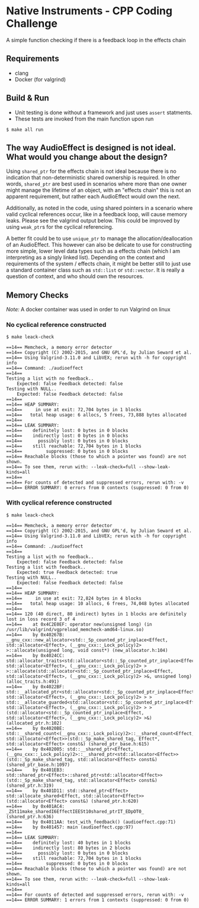 # Native Instruments - CPP Coding Challenge

A simple function checking if there is a feedback loop in the effects chain


## Requirements 
* clang 
* Docker (for valgrind)

## Build & Run
* Unit testing is done without a framework and just uses `assert` statments.
* These tests are invoked from the main function upon run

```
$ make all run
```

## The way AudioEffect is designed is not ideal. What would you change about the design?

Using `shared_ptr` for the effects chain is not ideal because there is no indication that non-deterministic shared ownership is required. In other words, `shared_ptr` are best used in scenarios where more than one owner might manage the lifetime of an object, with an "effects chain" this is not an apparent requirement, but rather each AudioEffect would own the next.

Additionally, as noted in the code, using shared pointers in a scenario where valid cyclical references occur, like in a feedback loop, will cause memory leaks. Please see the valgrind output below. This could be improved by using `weak_ptr`s for the cyclical referencing.

A better fit could be to use `unique_ptr` to manage the allocation/deallocation of an AudioEffect. This however can also be delicate to use for constructing more simple, lower level data types such as a effects chain (which I am interpreting as a singly linked list). Depending on the context and requirements of the system / effects chain, it might be better still to just use a standard container class such as `std::list` or `std::vector`. It is really a question of context, and who should own the resources.

## Memory Checks
*Note:* A docker container was used in order to run Valgrind on linux

### No cyclical reference constructed

```
$ make leack-check
```
```
==14== Memcheck, a memory error detector
==14== Copyright (C) 2002-2015, and GNU GPL'd, by Julian Seward et al.
==14== Using Valgrind-3.11.0 and LibVEX; rerun with -h for copyright info
==14== Command: ./audioeffect
==14== 
Testing a list with no feedback..
	Expected: false Feedback detected: false
Testing with NULL..
	Expected: false Feedback detected: false
==14== 
==14== HEAP SUMMARY:
==14==     in use at exit: 72,704 bytes in 1 blocks
==14==   total heap usage: 6 allocs, 5 frees, 73,888 bytes allocated
==14== 
==14== LEAK SUMMARY:
==14==    definitely lost: 0 bytes in 0 blocks
==14==    indirectly lost: 0 bytes in 0 blocks
==14==      possibly lost: 0 bytes in 0 blocks
==14==    still reachable: 72,704 bytes in 1 blocks
==14==         suppressed: 0 bytes in 0 blocks
==14== Reachable blocks (those to which a pointer was found) are not shown.
==14== To see them, rerun with: --leak-check=full --show-leak-kinds=all
==14== 
==14== For counts of detected and suppressed errors, rerun with: -v
==14== ERROR SUMMARY: 0 errors from 0 contexts (suppressed: 0 from 0)
```

### With cyclical reference constructed

```
$ make leack-check
```
```
==14== Memcheck, a memory error detector
==14== Copyright (C) 2002-2015, and GNU GPL'd, by Julian Seward et al.
==14== Using Valgrind-3.11.0 and LibVEX; rerun with -h for copyright info
==14== Command: ./audioeffect
==14== 
Testing a list with no feedback..
	Expected: false Feedback detected: false
Testing a list with feedback..
	Expected: true Feedback detected: true
Testing with NULL..
	Expected: false Feedback detected: false
==14== 
==14== HEAP SUMMARY:
==14==     in use at exit: 72,824 bytes in 4 blocks
==14==   total heap usage: 10 allocs, 6 frees, 74,048 bytes allocated
==14== 
==14== 120 (40 direct, 80 indirect) bytes in 1 blocks are definitely lost in loss record 3 of 4
==14==    at 0x4C2E0EF: operator new(unsigned long) (in /usr/lib/valgrind/vgpreload_memcheck-amd64-linux.so)
==14==    by 0x40267B: __gnu_cxx::new_allocator<std::_Sp_counted_ptr_inplace<Effect, std::allocator<Effect>, (__gnu_cxx::_Lock_policy)2> >::allocate(unsigned long, void const*) (new_allocator.h:104)
==14==    by 0x4024CC: std::allocator_traits<std::allocator<std::_Sp_counted_ptr_inplace<Effect, std::allocator<Effect>, (__gnu_cxx::_Lock_policy)2> > >::allocate(std::allocator<std::_Sp_counted_ptr_inplace<Effect, std::allocator<Effect>, (__gnu_cxx::_Lock_policy)2> >&, unsigned long) (alloc_traits.h:491)
==14==    by 0x4022BF: std::__allocated_ptr<std::allocator<std::_Sp_counted_ptr_inplace<Effect, std::allocator<Effect>, (__gnu_cxx::_Lock_policy)2> > > std::__allocate_guarded<std::allocator<std::_Sp_counted_ptr_inplace<Effect, std::allocator<Effect>, (__gnu_cxx::_Lock_policy)2> > >(std::allocator<std::_Sp_counted_ptr_inplace<Effect, std::allocator<Effect>, (__gnu_cxx::_Lock_policy)2> >&) (allocated_ptr.h:102)
==14==    by 0x4020BE: std::__shared_count<(__gnu_cxx::_Lock_policy)2>::__shared_count<Effect, std::allocator<Effect>>(std::_Sp_make_shared_tag, Effect*, std::allocator<Effect> const&) (shared_ptr_base.h:615)
==14==    by 0x402005: std::__shared_ptr<Effect, (__gnu_cxx::_Lock_policy)2>::__shared_ptr<std::allocator<Effect>>(std::_Sp_make_shared_tag, std::allocator<Effect> const&) (shared_ptr_base.h:1097)
==14==    by 0x401EB3: std::shared_ptr<Effect>::shared_ptr<std::allocator<Effect>>(std::_Sp_make_shared_tag, std::allocator<Effect> const&) (shared_ptr.h:319)
==14==    by 0x401D11: std::shared_ptr<Effect> std::allocate_shared<Effect, std::allocator<Effect>>(std::allocator<Effect> const&) (shared_ptr.h:620)
==14==    by 0x401AC4: _ZSt11make_sharedI6EffectIEESt10shared_ptrIT_EDpOT0_ (shared_ptr.h:636)
==14==    by 0x4011AA: test_with_feedback() (audioeffect.cpp:71)
==14==    by 0x401457: main (audioeffect.cpp:97)
==14== 
==14== LEAK SUMMARY:
==14==    definitely lost: 40 bytes in 1 blocks
==14==    indirectly lost: 80 bytes in 2 blocks
==14==      possibly lost: 0 bytes in 0 blocks
==14==    still reachable: 72,704 bytes in 1 blocks
==14==         suppressed: 0 bytes in 0 blocks
==14== Reachable blocks (those to which a pointer was found) are not shown.
==14== To see them, rerun with: --leak-check=full --show-leak-kinds=all
==14== 
==14== For counts of detected and suppressed errors, rerun with: -v
==14== ERROR SUMMARY: 1 errors from 1 contexts (suppressed: 0 from 0)
```
